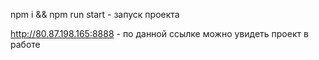 npm i && npm run start - запуск проекта


http://80.87.198.165:8888 - по данной ссылке можно увидеть проект в работе
